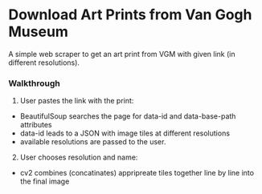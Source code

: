 # Download Art Prints from Van Gogh Museum
A simple web scraper to get an art print from VGM with given link (in different resolutions).

### Walkthrough
1. User pastes the link with the print:
  * BeautifulSoup searches the page for data-id and data-base-path attributes
  * data-id leads to a JSON with image tiles at different resolutions
  * available resolutions are passed to the user.

2. User chooses resolution and name:
  * cv2 combines (concatinates) appripreate tiles together line by line into the final image
